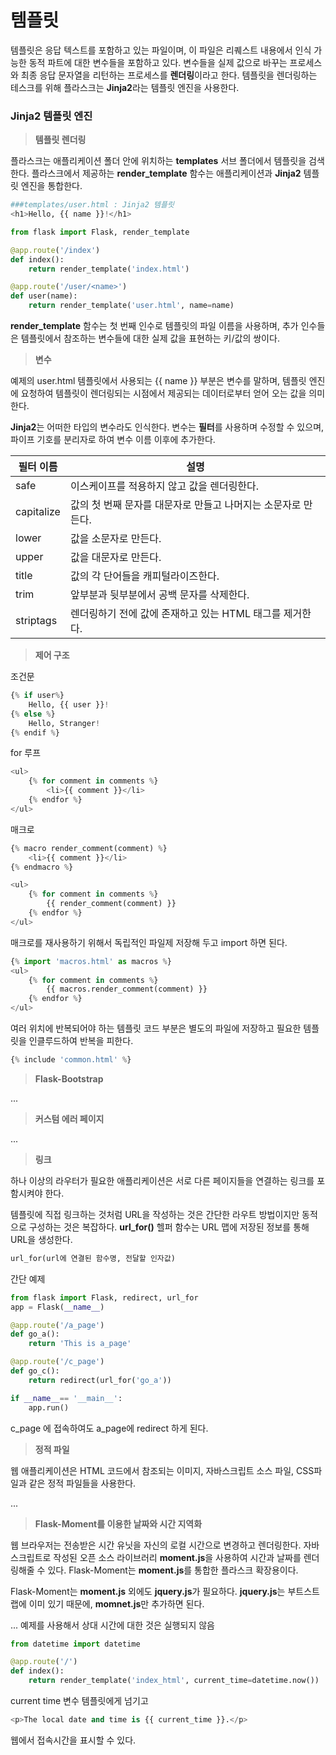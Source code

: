 # 템플릿

템플릿은 응답 텍스트를 포함하고 있는 파일이며, 이 파일은 리퀘스트 내용에서 인식 가능한 동적 파트에 대한 변수들을 포함하고 있다. 변수들을 실제 값으로 바꾸는 프로세스와 최종 응답 문자열을 리턴하는 프로세스를 **렌더링**이라고 한다. 템플릿을 렌더링하는 테스크를 위해 플라스크는 **Jinja2**라는 템플릿 엔진을 사용한다.

### Jinja2 템플릿 엔진

> **템플릿 렌더링**
> 

플라스크는 애플리케이션 폴더 안에 위치하는 **templates** 서브 폴더에서 템플릿을 검색한다. 플라스크에서 제공하는 **render_template** 함수는 애플리케이션과 **Jinja2** 템플릿 엔진을 통합한다. 

```python
###templates/user.html : Jinja2 템플릿
<h1>Hello, {{ name }}!</h1>
```

```python
from flask import Flask, render_template

@app.route('/index')
def index():
	return render_template('index.html')

@app.route('/user/<name>')
def user(name):
	return render_template('user.html', name=name)
```

**render_template** 함수는 첫 번째 인수로 템플릿의 파일 이름을 사용하며, 추가 인수들은 템플릿에서 참조하는 변수들에 대한 실제 값을 표현하는 키/값의 쌍이다.

> **변수**
> 

예제의 user.html 템플릿에서 사용되는 {{ name }} 부분은 변수를 말하며, 템플릿 엔진에 요청하여 템플릿이 렌더링되는 시점에서 제공되는 데이터로부터 얻어 오는 값을 의미한다.

**Jinja2**는 어떠한 타입의 변수라도 인식한다. 변수는 **필터**를 사용하며 수정할 수 있으며, 파이프 기호를 분리자로 하여 변수 이름 이후에 추가한다.

| 필터 이름 | 설명 |
| --- | --- |
| safe | 이스케이프를 적용하지 않고 값을 렌더링한다. |
| capitalize | 값의 첫 번째 문자를 대문자로 만들고 나머지는 소문자로 만든다. |
| lower | 값을 소문자로 만든다. |
| upper | 값을 대문자로 만든다. |
| title | 값의 각 단어들을 캐피털라이즈한다. |
| trim | 앞부분과 뒷부분에서 공백 문자를 삭제한다. |
| striptags | 렌더링하기 전에 값에 존재하고 있는 HTML 태그를 제거한다. |

> **제어 구조**
> 

조건문

```python
{% if user%}
	Hello, {{ user }}!
{% else %}
	Hello, Stranger!
{% endif %}
```

for 루프

```python
<ul>
	{% for comment in comments %}
		<li>{{ comment }}</li>
	{% endfor %}
</ul>	
```

매크로

```python
{% macro render_comment(comment) %}
	<li>{{ comment }}</li>
{% endmacro %}

<ul>
	{% for comment in comments %}
		{{ render_comment(comment) }}
	{% endfor %}
</ul>	
```

매크로를 재사용하기 위해서 독립적인 파일제 저장해 두고 import 하면 된다.

```python
{% import 'macros.html' as macros %}
<ul>
	{% for comment in comments %}
		{{ macros.render_comment(comment) }}
	{% endfor %}
</ul>
```

여러 위치에 반복되어야 하는 템플릿 코드 부분은 별도의 파일에 저장하고 필요한 템플릿을 인클루드하여 반복을 피한다.

```python
{% include 'common.html' %}
```

> **Flask-Bootstrap**
> 

...

> **커스텀 에러 페이지**
> 

...

> **링크**
> 

하나 이상의 라우터가 필요한 애플리케이션은 서로 다른 페이지들을 연결하는 링크를 포함시켜야 한다.

템플릿에 직접 링크하는 것처럼 URL을 작성하는 것은 간단한 라우트 방법이지만 동적으로 구성하는 것은 복잡하다. **url_for()** 헬퍼 함수는 URL 맵에 저장된 정보를 통해 URL을 생성한다.

```python
url_for(url에 연결된 함수명, 전달할 인자값)
```

간단 예제

```python
from flask import Flask, redirect, url_for
app = Flask(__name__)

@app.route('/a_page')
def go_a():
	return 'This is a_page'

@app.route('/c_page')
def go_c():
	return redirect(url_for('go_a'))

if __name__== '__main__':
	app.run()
```

c_page 에 접속하여도 a_page에 redirect 하게 된다.

> **정적 파일**
> 

웹 애플리케이션은  HTML 코드에서 참조되는 이미지, 자바스크립트 소스 파일, CSS파일과 같은 정적 파일들을 사용한다.

...

> **Flask-Moment를 이용한 날짜와 시간 지역화**
> 

웹 브라우저는 전송받은 시간 유닛을 자신의 로컬 시간으로 변경하고 렌더링한다. 자바스크립트로 작성된 오픈 소스 라이브러리 **moment.js**을 사용하여 시간과 날짜를 렌더링해줄 수 있다. Flask-Moment는 **moment.js**를 통합한 플라스크 확장용이다.

Flask-Moment는 **moment.js** 외에도 **jquery.js**가 필요하다. **jquery.js**는 부트스트랩에 이미 있기 때문에, **momnet.js**만 추가하면 된다. 

... 예제를 사용해서 상대 시간에 대한 것은 실행되지 않음

```python
from datetime import datetime

@app.route('/')
def index():
	return render_template('index_html', current_time=datetime.now())
```

current time 변수 템플릿에게 넘기고

```python
<p>The local date and time is {{ current_time }}.</p>
```

웹에서 접속시간을 표시할 수 있다.